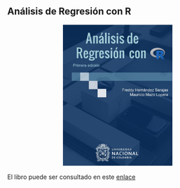 ## Análisis de Regresión con R

<p align="center">
  <img src="images/cover.png" width="250">
</p>

El libro puede ser consultado en este [enlace](https://fhernanb.github.io/libro_regresion) 

